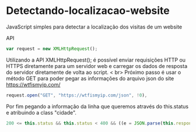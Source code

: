 # Detectando-localizacao-website
JavaScript simples para detectar a localização dos visitas de um website

API
```js
var request = new XMLHttpRequest();
```

Utilizando a API XMLHttpRequest(); é possível enviar requisições HTTP ou HTTPS diretamente para um servidor web e carregar os dados de resposta do servidor diretamente de volta ao script.
< br>
Próximo passo é usar o método GET para poder pegar as informações do arquivo json do site https://wtfismyip.com/

```js
request.open("GET", "https://wtfismyip.com/json", !0),
```

Por fim pegando a informação da linha que queremos através do this.status e atribuindo a class "cidade".

```js
200 <= this.status && this.status < 400 && ((e = JSON.parse(this.response).YourFuckingLocation.replace(/\,.+/g, "$'")), (document.getElementById("cidade").innerHTML = y));
```

